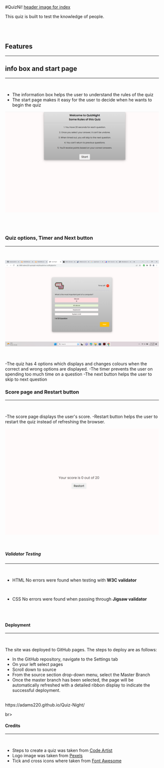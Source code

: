 #QuizNi!
[header image for index](/assets/images/Quiz%20project.png)

This quiz is built to test the knowledge of people.

<br>
<br>

## Features
<hr>

## info box and start page
<hr>
<br>

- The information box helps the user to understand the rules of the quiz
- The start page makes it easy for the user to decide when he wants to begin the quiz

![header image for index](/assets/images/Screenshot%20(307).png)

<br>
<br>

### Quiz options, Timer and Next button

<hr>
<br>

![header image for index](/assets/images/Screenshot%20(315).png)   

<br>

-The quiz has 4 options which displays and changes colours when the correct and wrong options are displayed.
-The timer prevents the user on spending too much time on a question
-The next button helps the user to skip to next question

### Score page and Restart button

<hr>
<br>

-The score page displays the user's score.
-Restart button helps the user to restart the quiz instead of refreshing the browser.
<br>

![image for history](/assets/images/Screenshot%20(308).png)

<br>

##### Validator Testing
<hr>
<br>

- HTML
No errors were found when testing with  **W3C validator**
<br>

- CSS
No errors were found when passing through  **Jigsaw validator**


<br>
<br>

#### Deployment
<hr>
<br>

The site was deployed to GitHub pages. The steps to deploy are as follows:
- In the GitHub repository, navigate to the Settings tab
- On your left select pages
- Scroll down to source
- From the source section drop-down menu, select the Master Branch
- Once the master branch has been selected, the page will be automatically refreshed with a detailed ribbon display to indicate the successful deployment.
<br>
https://adams220.github.io/Quiz-Night/

br>
<br>

#### Credits
<hr>
<br>

- Steps to create a quiz was taken from [Code Artist](https://codingartistweb.com/)
- Logo image was taken from [Pexels](https://www.pexels.com)
- Tick and cross icons where taken from [Font Awesome](https://fontawesome.com)



